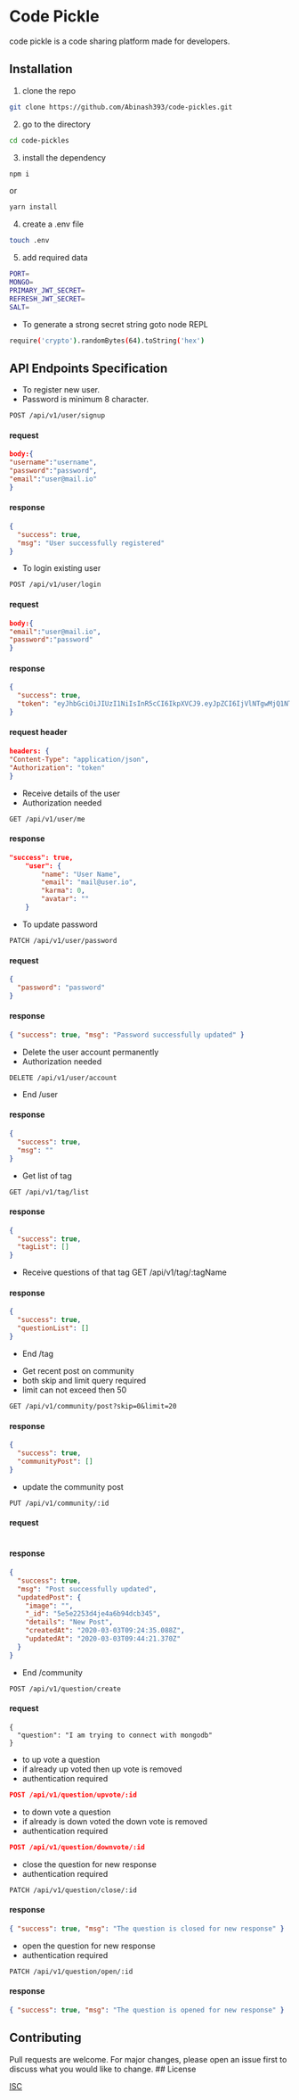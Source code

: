 # Code Pickle

code pickle is a code sharing platform made for developers.

## Installation

1. clone the repo

```bash
git clone https://github.com/Abinash393/code-pickles.git
```

2. go to the directory

```bash
cd code-pickles
```

3. install the dependency

```bash
npm i
```

or

```bash
yarn install
```

4. create a .env file

```bash
touch .env
```

5. add required data

```bash
PORT=
MONGO=
PRIMARY_JWT_SECRET=
REFRESH_JWT_SECRET=
SALT=
```

- To generate a strong secret string goto node REPL

```bash
require('crypto').randomBytes(64).toString('hex')
```

## API Endpoints Specification

- To register new user.
- Password is minimum 8 character.

```
POST /api/v1/user/signup
```

#### request

```json
body:{
"username":"username",
"password":"password",
"email":"user@mail.io"
}
```

#### response

```json
{
  "success": true,
  "msg": "User successfully registered"
}
```

- To login existing user

```
POST /api/v1/user/login
```

#### request

```json
body:{
"email":"user@mail.io",
"password":"password"
}
```

#### response

```json
{
  "success": true,
  "token": "eyJhbGciOiJIUzI1NiIsInR5cCI6IkpXVCJ9.eyJpZCI6IjVlNTgwMjQ1NTRiMmYyN2Q1NzQ0MTEwMCIsImlhdCI6MTU4MjgyNjExMn0.2MAcy_WXNHcv1l13o6c9wpd8koi-uULR2-u1cY371rj"
}
```

#### request header

```json
headers: {
"Content-Type": "application/json",
"Authorization": "token"
}
```

- Receive details of the user
- Authorization needed

```
GET /api/v1/user/me
```

#### response

```json
"success": true,
    "user": {
        "name": "User Name",
        "email": "mail@user.io",
        "karma": 0,
        "avatar": ""
    }
```

- To update password

```
PATCH /api/v1/user/password
```

#### request

```json
{
  "password": "password"
}
```

#### response

```json
{ "success": true, "msg": "Password successfully updated" }
```

- Delete the user account permanently
- Authorization needed

```
DELETE /api/v1/user/account
```

* End /user

#### response

```json
{
  "success": true,
  "msg": ""
}
```

- Get list of tag

```
GET /api/v1/tag/list
```

#### response

```json
{
  "success": true,
  "tagList": []
}
```

- Receive questions of that tag
  GET /api/v1/tag/:tagName

#### response

```json
{
  "success": true,
  "questionList": []
}
```

- End /tag

* Get recent post on community
* both skip and limit query required
* limit can not exceed then 50

```
GET /api/v1/community/post?skip=0&limit=20
```

#### response

```json
{
  "success": true,
  "communityPost": []
}
```

- update the community post

```
PUT /api/v1/community/:id
```

#### request

```json

```

#### response

```json
{
  "success": true,
  "msg": "Post successfully updated",
  "updatedPost": {
    "image": "",
    "_id": "5e5e2253d4je4a6b94dcb345",
    "details": "New Post",
    "createdAt": "2020-03-03T09:24:35.088Z",
    "updatedAt": "2020-03-03T09:44:21.370Z"
  }
}
```

- End /community

```
POST /api/v1/question/create
```

#### request

```
{
  "question": "I am trying to connect with mongodb"
}
```

- to up vote a question
- if already up voted then up vote is removed
- authentication required

```json
POST /api/v1/question/upvote/:id
```

- to down vote a question
- if already is down voted the down vote is removed
- authentication required

```json
POST /api/v1/question/downvote/:id
```

- close the question for new response
- authentication required

```
PATCH /api/v1/question/close/:id
```

#### response

```json
{ "success": true, "msg": "The question is closed for new response" }
```

- open the question for new response
- authentication required

```
PATCH /api/v1/question/open/:id
```

#### response

```json
{ "success": true, "msg": "The question is opened for new response" }
```

## Contributing

Pull requests are welcome. For major changes, please open an issue first to discuss what you would like to change. ## License

[ISC](https://www.isc.org/licenses/)
